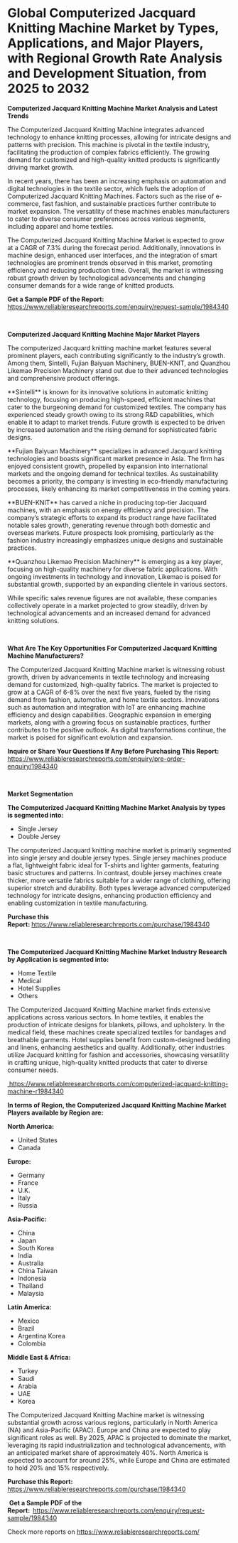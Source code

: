 <p><h1>Global Computerized Jacquard Knitting Machine Market by Types, Applications, and Major Players, with Regional Growth Rate Analysis and Development Situation, from 2025 to 2032</h1></p><p><strong>Computerized Jacquard Knitting Machine Market Analysis and Latest Trends</strong></p>
<p><p>The Computerized Jacquard Knitting Machine integrates advanced technology to enhance knitting processes, allowing for intricate designs and patterns with precision. This machine is pivotal in the textile industry, facilitating the production of complex fabrics efficiently. The growing demand for customized and high-quality knitted products is significantly driving market growth. </p><p>In recent years, there has been an increasing emphasis on automation and digital technologies in the textile sector, which fuels the adoption of Computerized Jacquard Knitting Machines. Factors such as the rise of e-commerce, fast fashion, and sustainable practices further contribute to market expansion. The versatility of these machines enables manufacturers to cater to diverse consumer preferences across various segments, including apparel and home textiles.</p><p>The Computerized Jacquard Knitting Machine Market is expected to grow at a CAGR of 7.3% during the forecast period. Additionally, innovations in machine design, enhanced user interfaces, and the integration of smart technologies are prominent trends observed in this market, promoting efficiency and reducing production time. Overall, the market is witnessing robust growth driven by technological advancements and changing consumer demands for a wide range of knitted products.</p></p>
<p><strong>Get a Sample PDF of the Report:&nbsp;</strong> <a href="https://www.reliableresearchreports.com/enquiry/request-sample/1984340?utm_campaign=2745&utm_medium=2&utm_source=Github&utm_content=ia&utm_term=10042025&utm_id=computerized-jacquard-knitting-machine">https://www.reliableresearchreports.com/enquiry/request-sample/1984340</a></p>
<p>&nbsp;</p>
<p><strong>Computerized Jacquard Knitting Machine Major Market Players</strong></p>
<p><p>The computerized Jacquard knitting machine market features several prominent players, each contributing significantly to the industry’s growth. Among them, Sintelli, Fujian Baiyuan Machinery, BUEN-KNIT, and Quanzhou Likemao Precision Machinery stand out due to their advanced technologies and comprehensive product offerings.</p><p>**Sintelli** is known for its innovative solutions in automatic knitting technology, focusing on producing high-speed, efficient machines that cater to the burgeoning demand for customized textiles. The company has experienced steady growth owing to its strong R&D capabilities, which enable it to adapt to market trends. Future growth is expected to be driven by increased automation and the rising demand for sophisticated fabric designs.</p><p>**Fujian Baiyuan Machinery** specializes in advanced Jacquard knitting technologies and boasts significant market presence in Asia. The firm has enjoyed consistent growth, propelled by expansion into international markets and the ongoing demand for technical textiles. As sustainability becomes a priority, the company is investing in eco-friendly manufacturing processes, likely enhancing its market competitiveness in the coming years.</p><p>**BUEN-KNIT** has carved a niche in producing top-tier Jacquard machines, with an emphasis on energy efficiency and precision. The company’s strategic efforts to expand its product range have facilitated notable sales growth, generating revenue through both domestic and overseas markets. Future prospects look promising, particularly as the fashion industry increasingly emphasizes unique designs and sustainable practices.</p><p>**Quanzhou Likemao Precision Machinery** is emerging as a key player, focusing on high-quality machinery for diverse fabric applications. With ongoing investments in technology and innovation, Likemao is poised for substantial growth, supported by an expanding clientele in various sectors.</p><p>While specific sales revenue figures are not available, these companies collectively operate in a market projected to grow steadily, driven by technological advancements and an increased demand for advanced knitting solutions.</p></p>
<p>&nbsp;</p>
<p><strong>What Are The Key Opportunities For Computerized Jacquard Knitting Machine Manufacturers?</strong></p>
<p><p>The Computerized Jacquard Knitting Machine market is witnessing robust growth, driven by advancements in textile technology and increasing demand for customized, high-quality fabrics. The market is projected to grow at a CAGR of 6-8% over the next five years, fueled by the rising demand from fashion, automotive, and home textile sectors. Innovations such as automation and integration with IoT are enhancing machine efficiency and design capabilities. Geographic expansion in emerging markets, along with a growing focus on sustainable practices, further contributes to the positive outlook. As digital transformations continue, the market is poised for significant evolution and expansion.</p></p>
<p><strong>Inquire or Share Your Questions If Any Before Purchasing This Report:</strong> <a href="https://www.reliableresearchreports.com/enquiry/pre-order-enquiry/1984340?utm_campaign=2745&utm_medium=2&utm_source=Github&utm_content=ia&utm_term=10042025&utm_id=computerized-jacquard-knitting-machine">https://www.reliableresearchreports.com/enquiry/pre-order-enquiry/1984340</a></p>
<p>&nbsp;</p>
<p><strong>Market Segmentation</strong></p>
<p><strong>The Computerized Jacquard Knitting Machine Market Analysis by types is segmented into:</strong></p>
<p><ul><li>Single Jersey</li><li>Double Jersey</li></ul></p>
<p><p>The computerized Jacquard knitting machine market is primarily segmented into single jersey and double jersey types. Single jersey machines produce a flat, lightweight fabric ideal for T-shirts and lighter garments, featuring basic structures and patterns. In contrast, double jersey machines create thicker, more versatile fabrics suitable for a wider range of clothing, offering superior stretch and durability. Both types leverage advanced computerized technology for intricate designs, enhancing production efficiency and enabling customization in textile manufacturing.</p></p>
<p><strong>Purchase this Report:&nbsp;</strong><a href="https://www.reliableresearchreports.com/purchase/1984340?utm_campaign=2745&utm_medium=2&utm_source=Github&utm_content=ia&utm_term=10042025&utm_id=computerized-jacquard-knitting-machine">https://www.reliableresearchreports.com/purchase/1984340</a></p>
<p>&nbsp;</p>
<p><strong>The Computerized Jacquard Knitting Machine Market Industry Research by Application is segmented into:</strong></p>
<p><ul><li>Home Textile</li><li>Medical</li><li>Hotel Supplies</li><li>Others</li></ul></p>
<p><p>The Computerized Jacquard Knitting Machine market finds extensive applications across various sectors. In home textiles, it enables the production of intricate designs for blankets, pillows, and upholstery. In the medical field, these machines create specialized textiles for bandages and breathable garments. Hotel supplies benefit from custom-designed bedding and linens, enhancing aesthetics and quality. Additionally, other industries utilize Jacquard knitting for fashion and accessories, showcasing versatility in crafting unique, high-quality knitted products that cater to diverse consumer needs.</p></p>
<p><a href="https://www.reliableresearchreports.com/computerized-jacquard-knitting-machine-r1984340?utm_campaign=2745&utm_medium=2&utm_source=Github&utm_content=ia&utm_term=10042025&utm_id=computerized-jacquard-knitting-machine">&nbsp;https://www.reliableresearchreports.com/computerized-jacquard-knitting-machine-r1984340</a></p>
<p><strong>In terms of Region, the Computerized Jacquard Knitting Machine Market Players available by Region are:</strong></p>
<p>
    <p> <strong> North America: </strong>
        <ul>
            <li>United States</li>
            <li>Canada</li>
        </ul>
        </p> 
    <p> <strong> Europe: </strong>
        <ul>
            <li>Germany</li>
            <li>France</li>
            <li>U.K.</li>
            <li>Italy</li>
            <li>Russia</li>
        </ul>
        </p> 
    <p> <strong> Asia-Pacific: </strong>
        <ul>
            <li>China</li>
            <li>Japan</li>
            <li>South Korea</li>
            <li>India</li>
            <li>Australia</li>
            <li>China Taiwan</li>
            <li>Indonesia</li>
            <li>Thailand</li>
            <li>Malaysia</li>
        </ul>
        </p> 
    <p> <strong> Latin America: </strong>
        <ul>
            <li>Mexico</li>
            <li>Brazil</li>
            <li>Argentina Korea</li>
            <li>Colombia</li>
        </ul>
        </p> 
    <p> <strong> Middle East & Africa: </strong>
        <ul>
            <li>Turkey</li>
            <li>Saudi</li>
            <li>Arabia</li>
            <li>UAE</li>
            <li>Korea</li>
        </ul>
    </p>
    </p>
<p><p>The Computerized Jacquard Knitting Machine market is witnessing substantial growth across various regions, particularly in North America (NA) and Asia-Pacific (APAC). Europe and China are expected to play significant roles as well. By 2025, APAC is projected to dominate the market, leveraging its rapid industrialization and technological advancements, with an anticipated market share of approximately 40%. North America is expected to account for around 25%, while Europe and China are estimated to hold 20% and 15% respectively.</p></p>
<p><strong>Purchase this Report: </strong><a href="https://www.reliableresearchreports.com/purchase/1984340?utm_campaign=2745&utm_medium=2&utm_source=Github&utm_content=ia&utm_term=10042025&utm_id=computerized-jacquard-knitting-machine">https://www.reliableresearchreports.com/purchase/1984340</a></p>
<p>&nbsp;<strong>Get a Sample PDF of the Report:&nbsp;&nbsp;</strong><a href="https://www.reliableresearchreports.com/enquiry/request-sample/1984340?utm_campaign=2745&utm_medium=2&utm_source=Github&utm_content=ia&utm_term=10042025&utm_id=computerized-jacquard-knitting-machine">https://www.reliableresearchreports.com/enquiry/request-sample/1984340</a></p>
<p><strong></strong></p>
<p>Check more reports on <a href="https://www.reliableresearchreports.com/?utm_campaign=2745&utm_medium=2&utm_source=Github&utm_content=ia&utm_term=10042025&utm_id=computerized-jacquard-knitting-machine">https://www.reliableresearchreports.com/</a></p>